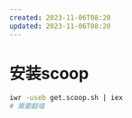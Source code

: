```yaml
---
created: 2023-11-06T08:20
updated: 2023-11-06T08:20
---
```

# 安装scoop

```bash
iwr -useb get.scoop.sh | iex
# 需要翻墙
```

　　‍

　　‍

　　‍
